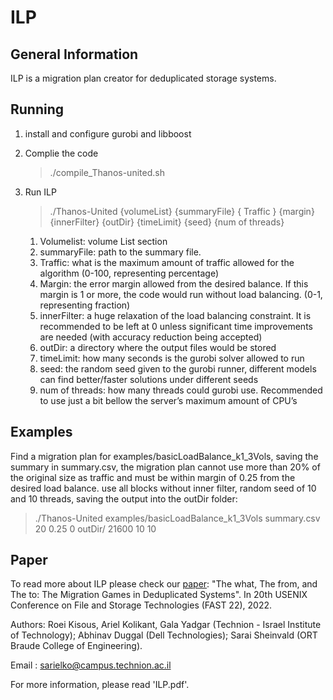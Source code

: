 # ILP

General Information
-------------------
ILP is a migration plan creator for deduplicated storage systems.

Running
-------
1. install and configure gurobi and libboost

2. Complie the code
   > ./compile_Thanos-united.sh

3. Run ILP
   > ./Thanos-United {volumeList} {summaryFile} { Traffic } {margin} {innerFilter} {outDir} {timeLimit} {seed} {num of threads}
		
    1)	Volumelist: volume List section
    2)	summaryFile: path to the summary file.
    3)	Traffic: what is the maximum amount of traffic allowed for the algorithm (0-100, representing percentage)
    4)	Margin: the error margin allowed from the desired balance. If this margin is 1 or more, the code would run without load balancing. (0-1, representing fraction)
    5)	innerFilter: a huge relaxation of the load balancing constraint. It is recommended to be left at 0 unless significant time improvements are needed (with accuracy reduction being accepted)
    6)	outDir: a directory where the output files would be stored
    7)	timeLimit: how many seconds is the gurobi solver allowed to run
    8)	seed: the random seed given to the gurobi runner, different models can find better/faster solutions under different seeds
    9)	num of threads: how many threads could gurobi use. Recommended to use just a bit bellow the server’s maximum amount of CPU’s

Examples
------------------
Find a migration plan for examples/basicLoadBalance_k1_3Vols, saving the summary in summary.csv, the migration plan cannot use more than 20% of the original size as traffic and must be within margin of 0.25 from the desired load balance. use all blocks without inner filter, random seed of 10 and 10 threads, saving the output into the outDir folder:
   > ./Thanos-United examples/basicLoadBalance_k1_3Vols summary.csv 20 0.25 0 outDir/ 21600 10 10

Paper
------
To read more about ILP please check our [paper](https://www.usenix.org/conference/fast22/presentation/kisous):
   "The what, The from, and The to: The Migration Games in Deduplicated Systems". In 20th USENIX Conference on File and Storage Technologies (FAST 22), 2022.

Authors: Roei Kisous, Ariel Kolikant, Gala Yadgar (Technion - Israel Institute of Technology);
           Abhinav Duggal (Dell Technologies);
           Sarai Sheinvald (ORT Braude College of Engineering).

Email : sarielko@campus.technion.ac.il

For more information, please read 'ILP.pdf'.
